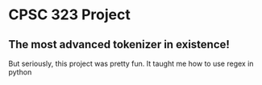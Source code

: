 # CPSC 323 Project
## The most advanced tokenizer in existence!
But seriously, this project was pretty fun. It taught me how to use regex in python
